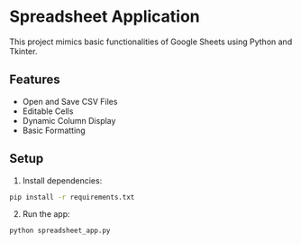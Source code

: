 # Spreadsheet Application

This project mimics basic functionalities of Google Sheets using Python and Tkinter.

## Features
- Open and Save CSV Files
- Editable Cells
- Dynamic Column Display
- Basic Formatting

## Setup

1. Install dependencies:
```bash
pip install -r requirements.txt
```

2. Run the app:
```bash
python spreadsheet_app.py
```

